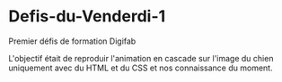 # Defis-du-Venderdi-1
Premier défis de formation Digifab


L'objectif était de reproduir l'animation en cascade sur l'image du chien uniquement avec du HTML et du CSS et nos connaissance du moment.
